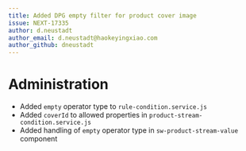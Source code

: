 ```yaml
---
title: Added DPG empty filter for product cover image
issue: NEXT-17335
author: d.neustadt
author_email: d.neustadt@haokeyingxiao.com 
author_github: dneustadt
---
```

# Administration
* Added `empty` operator type to `rule-condition.service.js`
* Added `coverId` to allowed properties in `product-stream-condition.service.js`
* Added handling of `empty` operator type in `sw-product-stream-value` component
